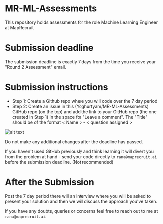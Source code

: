 # MR-ML-Assessments
This repository holds assessments for the role Machine Learning Engineer at MapRecruit

# Submission deadline
 The submission deadline is exactly 7 days from the time you receive your "Round 2 Assessment" email. 

# Submission instructions
- Step 1: Create a Github repo where you will code over the 7 day period
- Step 2: Create an issue in this (Yoghurtyam/MR-ML-Assessments) GitHub repo (on the top) and add the link to your GitHub repo (the one created in Step 1) in the space for "Leave a comment". The "Title" should be of the format < Name > - < question assigned >

![alt text](https://i.ibb.co/Y020Mc4/Screenshot-2021-07-12-at-11-02-07-PM.png)

Do not make any additional changes after the deadline has passed. 


If you haven't used GitHub previously and think learning it will divert you from the problem at hand - send your code directly to `rana@maprecruit.ai` before the submission deadline. (Not recommended)

# After the Submission
Post the 7 day period there will an interview where you will be asked to present your solution and then we will discuss the approach you've taken. 

If you have any doubts, queries or concerns feel free to reach out to me at `rana@maprecruit.ai`. 

